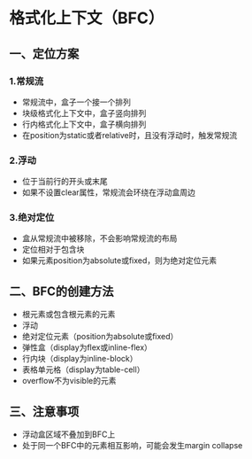 # 格式化上下文（BFC）

## 一、定位方案

### 1.常规流

+ 常规流中，盒子一个接一个排列
+ 块级格式化上下文中，盒子竖向排列
+ 行内格式化上下文中，盒子横向排列
+ 在position为static或者relative时，且没有浮动时，触发常规流

### 2.浮动

+ 位于当前行的开头或末尾
+ 如果不设置clear属性，常规流会环绕在浮动盒周边

### 3.绝对定位

+ 盒从常规流中被移除，不会影响常规流的布局
+ 定位相对于包含块
+ 如果元素position为absolute或fixed，则为绝对定位元素

## 二、BFC的创建方法

+ 根元素或包含根元素的元素
+ 浮动
+ 绝对定位元素（position为absolute或fixed）
+ 弹性盒（display为flex或inline-flex）
+ 行内块（display为inline-block）
+ 表格单元格（display为table-cell）
+ overflow不为visible的元素

## 三、注意事项

+ 浮动盒区域不叠加到BFC上
+ 处于同一个BFC中的元素相互影响，可能会发生margin collapse